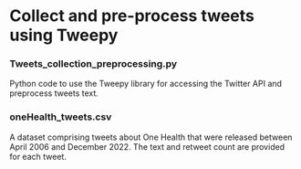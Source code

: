# Collect and pre-process tweets using Tweepy
### Tweets_collection_preprocessing.py
Python code to use the Tweepy library for accessing the Twitter API and preprocess tweets text.
### oneHealth_tweets.csv 
A dataset comprising tweets about One Health that were released between April 2006 and December 2022. The text and retweet count are provided for each tweet.
